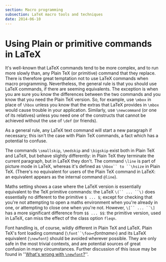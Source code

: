 ```yaml
---
section: Macro programming
subsection: LaTeX macro tools and techniques
date: 2014-06-10
---
```

# Using Plain or primitive commands in LaTeX

It's well-known that LaTeX commands tend to be more complex, and to
run more slowly than, any Plain TeX (or primitive) command that they
replace.  There is therefore great temptation not to use LaTeX
commands when macro programming.  Nevertheless, the general rule is
that you should use LaTeX commands, if there are seeming
equivalents.  The exception is when you are sure you know the
differences between the two commands and you know that you need the
Plain TeX version.  So, for example, use `\mbox` in place of `\hbox`
unless you know that the extras that LaTeX provides in `\mbox`
would cause trouble in your application.  Similarly, use
`\newcommand` (or one of its relatives) unless you need one of the
constructs that cannot be achieved without the use of `\def` (or friends).

As a general rule, any LaTeX text command will start a new
paragraph if necessary; this isn't the case with Plain TeX
commands, a fact which has a potential to confuse.

The commands `\smallskip`, `\medskip` and `\bigskip` exist both
in Plain TeX and LaTeX, but behave slightly differently: in
Plain TeX they terminate the current paragraph, but in LaTeX they 
don't.  The command `\line` is part of picture mode in LaTeX,
whereas it's defined as `\hbox`` to ``\hsize` in
Plain TeX. (There's no equivalent for users of the Plain TeX command in
LaTeX: an equivalent appears as the internal command `@line`).

Maths setting shows a case where the LaTeX version _is_
essentially equivalent to the TeX primitive commands: the LaTeX
`\(`` ... ``\)` does essentially no different to the
primitive `$ ... $`; except for checking that you're not
attempting to open a maths environment when you're already in one, or 
attempting to close one when you're not.
However, `\[`` ... ``\]` has a more significant
difference from `$$ ... $$`: the primitive version, used
in LaTeX, can miss the effect of the class option `fleqn`.

Font handling is, of course, wildly different in Plain TeX and
LaTeX.  Plain TeX's font loading command
(`\font``\foo=`&lsaquo;_fontname_&rsaquo;) and its LaTeX equivalent
(`\newfont`) should be avoided wherever possible.  They are only
safe in the most trivial contexts, and are potential sources of great
confusion in many circumstances.   Further discussion of this issue
may be found in ''[What's wrong with `\newfont`?](FAQ-newfontstar)''.

